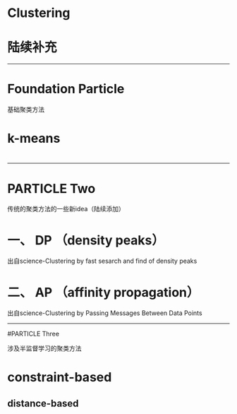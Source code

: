 # Clustering

# 陆续补充
----
# Foundation Particle
基础聚类方法
# k-means
# 
----
# PARTICLE Two
传统的聚类方法的一些新idea（陆续添加）
# 一、 DP （density peaks）
出自science-Clustering by fast sesarch and find of density peaks
# 二、 AP （affinity propagation）
出自science-Clustering by Passing Messages Between Data Points

-----
#PARTICLE Three

涉及半监督学习的聚类方法
# constraint-based
## distance-based
